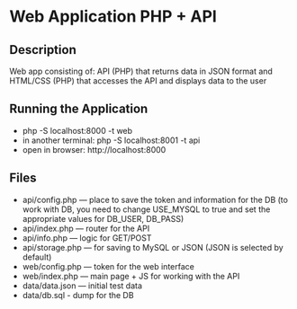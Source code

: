 # Web Application PHP + API

## Description
Web app consisting of: API (PHP) that returns data in JSON format and HTML/CSS (PHP) that accesses the API and displays data to the user

## Running the Application
- php -S localhost:8000 -t web
- in another terminal: php -S localhost:8001 -t api
- open in browser: http://localhost:8000

## Files
- api/config.php — place to save the token and information for the DB (to work with DB, you need to change USE_MYSQL to true and set the appropriate values ​​for DB_USER, DB_PASS)
- api/index.php — router for the API
- api/info.php — logic for GET/POST
- api/storage.php — for saving to MySQL or JSON (JSON is selected by default)
- web/config.php — token for the web interface
- web/index.php — main page + JS for working with the API
- data/data.json — initial test data
- data/db.sql - dump for the DB
